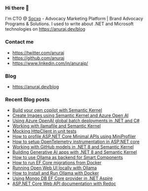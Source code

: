 ### Hi there 👋

I'm CTO @ [Socxo](https://www.socxo.com/) - Advocacy Marketing Platform | Brand Advocacy Programs &amp; Solutions. I used to write about .NET and Microsoft technologies on https://anuraj.dev/blog

### Contact me
* https://twitter.com/anuraj
* https://github.com/anuraj
* https://www.linkedin.com/in/anurajp/

### Blog
* https://anuraj.dev/blog

### Recent Blog posts
<!-- BLOGPOSTS:START -->
- [Build your own copilot with Semantic Kernel](https://anuraj.dev/blog/build-your-own-copilot-with-semantic-kernel/)
- [Create Images using Semantic Kernel and Azure Open AI](https://anuraj.dev/blog/create-images-using-semantic-kernel-and-azure-openai/)
- [Using Azure OpenAI global batch deployments in .NET and C#](https://anuraj.dev/blog/azure-openai-global-batch-deployment-in-dotnet/)
- [Working with llamafile and Semantic Kernel](https://anuraj.dev/blog/working-with-llamafile-and-semantic-kernel/)
- [Mocking HttpClient in unit tests](https://anuraj.dev/blog/mocking-httpclient-in-unit-tests/)
- [How to profile ASP.NET Core Minimal APIs using MiniProfiler](https://anuraj.dev/blog/how-to-profile-aspnet-core-minimal-apis-using-miniprofiler/)
- [How to setup OpenTelemetry instrumentation in ASP.NET core](https://anuraj.dev/blog/how-to-setup-opentelemetry-instrumentation-in-aspnet-core/)
- [Working with GitHub models in .NET 8 and Semantic Kernel](https://anuraj.dev/blog/working-with-github-models-in-net-8-and-semantic-kernel/)
- [Building Generative AI apps with .NET 8 and Semantic Kernel](https://anuraj.dev/blog/building-generative-ai-apps-with-net-8-and-semantic-kernel/)
- [How to use Ollama as backend for Smart Components](https://anuraj.dev/blog/how-to-use-ollama-as-backend-for-smartcomponents/)
- [How to run EF Core migrations from Docker](https://anuraj.dev/blog/how-to-run-ef-core-migrations-from-docker/)
- [Running Open Web UI locally with Ollama](https://anuraj.dev/blog/running-open-webui-locally-with-ollama/)
- [How to Install and Run Ollama with Docker](https://anuraj.dev/blog/getting-started-with-ollama-and-docker/)
- [Using Mongo DB EF Core provider in .NET Aspire](https://anuraj.dev/blog/using-mongodb-efcore-provider-in-dotnet-aspire/)
- [ASP.NET Core Web API documentation with Redoc](https://anuraj.dev/blog/aspnet-core-webapi-documentation-with-redoc/)
<!-- BLOGPOSTS:END -->
